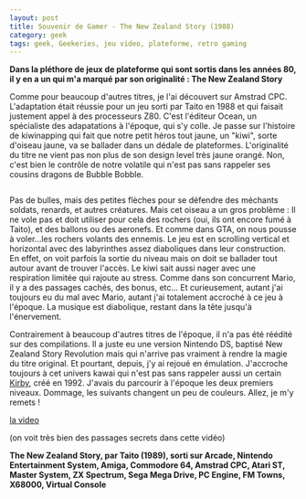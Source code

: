 ```yaml
---
layout: post
title: Souvenir de Gamer - The New Zealand Story (1988)
category: geek
tags: geek, Geekeries, jeu video, plateforme, retro gaming
---
```

**Dans la pléthore de jeux de plateforme qui sont sortis dans les années 80, il y en a un qui m'a marqué par son originalité : The New Zealand Story**

Comme pour beaucoup d'autres titres, je l'ai découvert sur Amstrad CPC. L'adaptation était réussie pour un jeu sorti par Taito en 1988 et qui faisait justement appel à des processeurs Z80. C'est l'éditeur Ocean, un spécialiste des adapatations à l'époque, qui s'y colle. Je passe sur l'histoire de kiwinapping qui fait que notre petit héros tout jaune, un "kiwi", sorte d'oiseau jaune, va se ballader dans un dédale de plateformes. L'originalité du titre ne vient pas non plus de son design level très jaune orangé. Non, c'est bien le contrôle de notre volatile qui n'est pas sans rappeler ses cousins dragons de Bubble Bobble.

<img class="alignnone" src="https://upload.wikimedia.org/wikipedia/en/a/a6/Tnzs_screenshot.png" alt="" />

Pas de bulles, mais des petites flèches pour se défendre des méchants soldats, renards, et autres créatures. Mais cet oiseau a un gros problème : Il ne vole pas et doit utiliser pour cela des rochers (oui, ils ont encore fumé à Taito), et des ballons ou des aeronefs. Et comme dans GTA, on nous pousse à voler...les rochers volants des ennemis. Le jeu est en scrolling vertical et horizontal avec des labyrinthes assez diaboliques dans leur construction. En effet, on voit parfois la sortie du niveau mais on doit se ballader tout autour avant de trouver l'accès. Le kiwi sait aussi nager avec une respiration limitée qui rajoute au stress. Comme dans son concurrent Mario, il y a des passages cachés, des bonus, etc... Et curieusement, autant j'ai toujours eu du mal avec Mario, autant j'ai totalement accroché à ce jeu à l'époque. La musique est diabolique, restant dans la tête jusqu'à l'énervement.

Contrairement à beaucoup d'autres titres de l'époque, il n'a pas été réédité sur des compilations. Il a juste eu une version Nintendo DS, baptisé New Zealand Story Revolution mais qui n'arrive pas vraiment à rendre la magie du titre original. Et pourtant, depuis, j'y ai rejoué en émulation. J'accroche toujours à cet univers kawai qui n'est pas sans rappeler aussi un certain <a href="https://en.wikipedia.org/wiki/Kirby_%28character%29">Kirby</a>, créé en 1992. J'avais du parcourir à l'époque les deux premiers niveaux. Dommage, les suivants changent un peu de couleurs. Allez, je m'y remets !

[la video](https://www.youtube.com/watch?v=5wD0VFu1ttw)

(on voit très bien des passages secrets dans cette vidéo)

**The New Zealand Story, par Taito (1989), sorti sur Arcade, Nintendo Entertainment System, Amiga, Commodore 64, Amstrad CPC, Atari ST, Master System, ZX Spectrum, Sega Mega Drive, PC Engine, FM Towns, X68000, Virtual Console**
